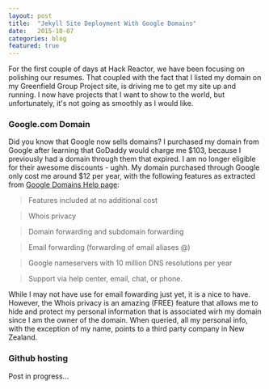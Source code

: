 ```yaml
---
layout: post
title:  "Jekyll Site Deployment With Google Domains"
date:   2015-10-07
categories: blog
featured: true
---
```


For the first couple of days at Hack Reactor, we have been focusing on polishing our resumes. That coupled with the fact that I listed my domain on my Greenfield Group Project site, is driving me to get my site up and running. I now have projects that I want to show to the world, but unfortunately, it's not going as smoothly as I would like.

### Google.com Domain
Did you know that Google now sells domains? I purchased my domain from Google after learning that GoDaddy would charge me $103, because I previously had a domain through them that expired. I am no longer eligible for their awesome discounts - ughh. My domain purchased through Google only cost me around $12 per year, with the following features as extracted from [Google Domains Help page](https://support.google.com/domains/answer/6010092?hl=en):

  >Features included at no additional cost

  >Whois privacy

  >Domain forwarding and subdomain forwarding

  >Email forwarding (forwarding of email aliases @<your domain>)

  >Google nameservers with 10 million DNS resolutions per year

  >Support via help center, email, chat, or phone. 

While I may not have use for email fowarding just yet, it is a nice to have. However, the Whois privacy is an amazing (FREE) feature that allows me to hide and protect my personal information that is associated wirh my domain since I am the owner of the domain. When queried, all my personal info, with the exception of my name, points to a third party company in New Zealand. 

### Github hosting
Post in progress...